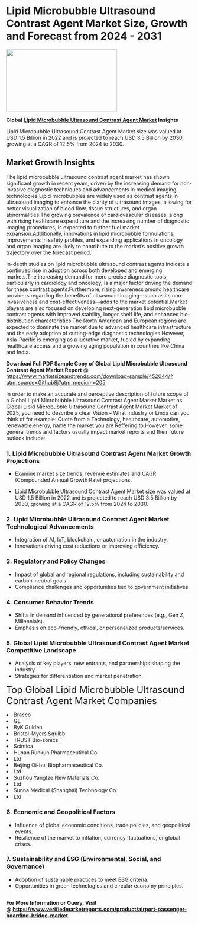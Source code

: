 <H1>Lipid Microbubble Ultrasound Contrast Agent Market Size, Growth and Forecast from 2024 - 2031</H1><img class="aligncenter size-medium wp-image-584254" src="https://thirdeyenews.in/wp-content/uploads/2024/09/Global-Market-Research-300x168.jpeg" alt="" width="300" height="168" /><p><strong>Global&nbsp;<a href="https://www.marketsizeandtrends.com/download-sample/452044/?utm_source=Github8j?utm_medium=205">Lipid Microbubble Ultrasound Contrast Agent Market</a> Insights</strong></p><p>Lipid Microbubble Ultrasound Contrast Agent Market size was valued at USD 1.5 Billion in 2022 and is projected to reach USD 3.5 Billion by 2030, growing at a CAGR of 12.5% from 2024 to 2030.</p><p><h2>Market Growth Insights</h2> <p>The lipid microbubble ultrasound contrast agent market has shown significant growth in recent years, driven by the increasing demand for non-invasive diagnostic techniques and advancements in medical imaging technologies.Lipid microbubbles are widely used as contrast agents in ultrasound imaging to enhance the clarity of ultrasound images, allowing for better visualization of blood flow, tissue structures, and organ abnormalities.The growing prevalence of cardiovascular diseases, along with rising healthcare expenditure and the increasing number of diagnostic imaging procedures, is expected to further fuel market expansion.Additionally, innovations in lipid microbubble formulations, improvements in safety profiles, and expanding applications in oncology and organ imaging are likely to contribute to the market’s positive growth trajectory over the forecast period.</p> <p>In-depth studies on lipid microbubble ultrasound contrast agents indicate a continued rise in adoption across both developed and emerging markets.The increasing demand for more precise diagnostic tools, particularly in cardiology and oncology, is a major factor driving the demand for these contrast agents.Furthermore, rising awareness among healthcare providers regarding the benefits of ultrasound imaging—such as its non-invasiveness and cost-effectiveness—adds to the market potential.Market players are also focused on developing next-generation lipid microbubble contrast agents with improved stability, longer shelf life, and enhanced bio-distribution characteristics.The North American and European regions are expected to dominate the market due to advanced healthcare infrastructure and the early adoption of cutting-edge diagnostic technologies.However, Asia-Pacific is emerging as a lucrative market, fueled by expanding healthcare access and a growing aging population in countries like China and India.</p> <p><span class=""><strong>Download Full PDF Sample Copy of Global Lipid Microbubble Ultrasound Contrast Agent Market Report</strong> @ <a href="https://www.marketsizeandtrends.com/download-sample/452044/?utm_source=Github8j?utm_medium=205" target="_blank">https://www.marketsizeandtrends.com/download-sample/452044/?utm_source=Github8j?utm_medium=205</a></span></p><p>In order to make an accurate and perceptive description of future scope of a Global&nbsp;Lipid Microbubble Ultrasound Contrast Agent Market Market as Global&nbsp;Lipid Microbubble Ultrasound Contrast Agent Market Market of 2025, you need to describe a clear Vision &ndash; What Industry or Linda can you think of for example: Quote from a Technology, healthcare, automotive, renewable energy, name the market you are Reffering to.However, some general trends and factors usually impact market reports and their future outlook include:</p><h3>1.&nbsp;<strong>Lipid Microbubble Ultrasound Contrast Agent Market Growth Projections</strong></h3><ul><li>Examine market size trends, revenue estimates and CAGR (Compounded Annual Growth Rate) projections.</li><li><p>Lipid Microbubble Ultrasound Contrast Agent Market size was valued at USD 1.5 Billion in 2022 and is projected to reach USD 3.5 Billion by 2030, growing at a CAGR of 12.5% from 2024 to 2030.</p></li></ul><h3>2.&nbsp;<strong>Lipid Microbubble Ultrasound Contrast Agent Market Technological Advancements</strong></h3><ul><li>Integration of AI, IoT, blockchain, or automation in the industry.</li><li>Innovations driving cost reductions or improving efficiency.</li></ul><h3>3.&nbsp;<strong>Regulatory and Policy Changes</strong></h3><ul><li>Impact of global and regional regulations, including sustainability and carbon-neutral goals.</li><li>Compliance challenges and opportunities tied to government initiatives.</li></ul><h3>4.&nbsp;<strong>Consumer Behavior Trends</strong></h3><ul><li>Shifts in demand influenced by generational preferences (e.g., Gen Z, Millennials).</li><li>Emphasis on eco-friendly, ethical, or personalized products/services.</li></ul><h3>5.&nbsp;<strong>Global Lipid Microbubble Ultrasound Contrast Agent Market Competitive Landscape</strong></h3><ul><li>Analysis of key players, new entrants, and partnerships shaping the industry.</li><li>Strategies for differentiation and market penetration.</li></ul><p data-pm-slice="1 1 []"><span style="color: inherit; font-family: inherit; font-size: 25px;">Top Global Lipid Microbubble Ultrasound Contrast Agent Market Companies</span></p><div class="" data-test-id=""><p><li>Bracco</li><li> GE</li><li> ByK Gulden</li><li> Bristol-Myers Squibb</li><li> TRUST Bio-sonics</li><li> Scintica</li><li> Hunan Runkun Pharmaceutical Co.</li><li> Ltd</li><li> Beijing Qi-hui Biopharmaceutical Co.</li><li> Ltd</li><li> Suzhou Yangtze New Materials Co.</li><li>Ltd</li><li> Sunna Medical (Shanghai) Technology Co.</li><li> Ltd</li></p></div><h3>6.&nbsp;<strong>Economic and Geopolitical Factors</strong></h3><ul><li>Influence of global economic conditions, trade policies, and geopolitical events.</li><li>Resilience of the market to inflation, currency fluctuations, or global crises.</li></ul><h3>7.&nbsp;<strong>Sustainability and ESG (Environmental, Social, and Governance)</strong></h3><ul><li>Adoption of sustainable practices to meet ESG criteria.</li><li>Opportunities in green technologies and circular economy principles.</li></ul><h2><strong style="font-size: 14px;">For More Information or Query, Visit @&nbsp;</strong><a style="background-color: #ffffff; font-size: 14px;" href="https://www.marketsizeandtrends.com/report/lipid-microbubble-ultrasound-contrast-agent-market/" target="_blank">https://www.verifiedmarketreports.com/product/airport-passenger-boarding-bridge-market</a></h2>